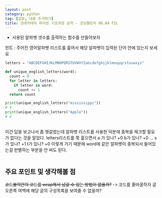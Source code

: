 ```yaml
---
layout: post
category: python
tag: [입문, 내용 추가하기]
title: 코데카데미 파이썬 기초과정 요약 - 코딩챌린지 06.04 TIL
---
```


- 사용된 알파벳 갯수를 출력하는 함수를 만들어보자

힌트 : 주어진 영어알파벳 리스트를 흝어서 해당 알파벳이 입력된 단어 안에 있는지 보세요

```python
letters = "ABCDEFGHIJKLMNOPQRSTUVWXYZabcdefghijklmnopqrstuvwxyz"

def unique_english_letters(word):
  count = 0
  for letter in letters:
    if letter in word:
      count += 1
  return count

print(unique_english_letters("mississippi"))
# 4
print(unique_english_letters("Apple"))
# 4
```

<br>
이건 답을 보고나서 좀 헷갈렸는데 알파벳 리스트를 사용한 덕분에 중복을 체크할 필요가 없다는 것을 알았다. letters리스트를 쭉 흝으면서 a 가 있나? +0 b가 있나? +0 ... s가 있나? +1 t가 있나? +0 이렇게 가기 때문에 word에 같은 알파벳이 중복되서 들어있는걸 판별하는 부분을 안 써도 된다.
<br><br>

## 주요 포인트 및 생각해볼 점  

  <del>코드블럭안의 코드를 wrap해서 넘길 수 있는 방법이 없을까?</del> -> 코드를 줄바꿈하자
  글 오른쪽 여백에 해당 글의 구성목록을 보여줄 수 없을까?
